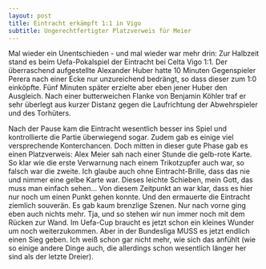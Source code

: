```yaml
---
layout: post
title: Eintracht erkämpft 1:1 in Vigo
subtitle: Ungerechtfertigter Platzverweis für Meier
---
```


Mal wieder ein Unentschieden - und mal wieder war mehr drin: Zur Halbzeit stand es beim Uefa-Pokalspiel der Eintracht bei Celta Vigo 1:1. Der überraschend aufgestellte Alexander Huber hatte 10 Minuten Gegenspieler Perera nach einer Ecke nur unzureichend bedrängt, so dass dieser zum 1:0 einköpfte. Fünf Minuten später erzielte aber eben jener Huber den Ausgleich. Nach einer butterweichen Flanke von Benjamin Köhler traf er sehr überlegt aus kurzer Distanz gegen die Laufrichtung der Abwehrspieler und des Torhüters.

Nach der Pause kam die Eintracht wesentlich besser ins Spiel und kontrollierte die Partie überwiegend sogar. Zudem gab es einige viel versprechende Konterchancen. Doch mitten in dieser gute Phase gab es einen Platzverweis: Alex Meier sah nach einer Stunde die gelb-rote Karte. So klar wie die erste Verwarnung nach einem Trikotzupfer auch war, so falsch war die zweite. Ich glaube auch ohne Eintracht-Brille, dass das nie und nimmer eine gelbe Karte war. Dieses leichte Schieben, mein Gott, das muss man einfach sehen... Von diesem Zeitpunkt an war klar, dass es hier nur noch um einen Punkt gehen konnte. Und den ermauerte die Eintracht ziemlich souverän. Es gab kaum brenzlige Szenen. Nur nach vorne ging eben auch nichts mehr. Tja, und so stehen wir nun immer noch mit dem Rücken zur Wand. Im Uefa-Cup braucht es jetzt schon ein kleines Wunder um noch weiterzukommen. Aber in der Bundesliga MUSS es jetzt endlich einen Sieg geben. Ich weiß schon gar nicht mehr, wie sich das anfühlt (wie so einige andere Dinge auch, die allerdings schon wesentlich länger her sind als der letzte Dreier).

